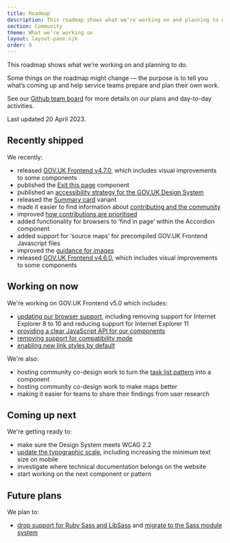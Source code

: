 ```yaml
---
title: Roadmap
description: This roadmap shows what we’re working on and planning to do.
section: Community
theme: What we’re working on
layout: layout-pane.njk
order: 9
---
```


This roadmap shows what we’re working on and planning to do.

Some things on the roadmap might change — the purpose is to tell you what’s coming up and help service teams prepare and plan their own work.

See our [Github team board](https://github.com/orgs/alphagov/projects/53) for more details on our plans and day-to-day activities.

Last updated 20 April 2023.

## Recently shipped

We recently:

- released [GOV.UK Frontend v4.7.0](https://github.com/alphagov/govuk-frontend/releases/tag/v4.7.0), which includes visual improvements to some components
- published the [Exit this page](/components/exit-this-page/) component
- published an [accessibility strategy for the GOV.UK Design System](/accessibility/accessibility-strategy/)
- released the [Summary card](https://github.com/alphagov/govuk-design-system-backlog/issues/210) variant
- made it easier to find information about [contributing and the community](/community/)
- improved [how contributions are prioritised](https://design-system.service.gov.uk/community/upcoming-components-patterns/)
- added functionality for browsers to ‘find in page’ within the Accordion component
- added support for ‘source maps’ for precompiled GOV.UK Frontend Javascript files
- improved the [guidance for images](/styles/images/)
- released [GOV.UK Frontend v4.6.0](https://github.com/alphagov/govuk-frontend/releases/tag/v4.6.0), which includes visual improvements to some components

## Working on now

We're working on GOV.UK Frontend v5.0 which includes:

- [updating our browser support](https://github.com/alphagov/govuk-frontend/issues/2621), including removing support for Internet Explorer 8 to 10 and reducing support for Internet Explorer 11
- [providing a clear JavaScript API for our components](https://github.com/alphagov/govuk-frontend/issues/1389)
- [removing support for compatibility mode](https://github.com/alphagov/govuk-frontend/issues/2769)
- [enabling new link styles by default](https://github.com/alphagov/govuk-frontend/issues/2350)

We're also:

- hosting community co-design work to turn the [task list pattern](/patterns/task-list-pages/) into a component
- hosting community co-design work to make maps better
- making it easier for teams to share their findings from user research

## Coming up next

We're getting ready to:

- make sure the Design System meets WCAG 2.2
- [update the typographic scale](https://github.com/alphagov/govuk-design-system/issues/2289), including increasing the minimum text size on mobile
- investigate where technical documentation belongs on the website
- start working on the next component or pattern

## Future plans

We plan to:

- [drop support for Ruby Sass and LibSass](https://github.com/alphagov/govuk-frontend/issues/2637) and [migrate to the Sass module system](https://github.com/alphagov/govuk-frontend/issues/1791)

